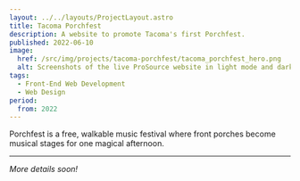 ```yaml
---
layout: ../../layouts/ProjectLayout.astro
title: Tacoma Porchfest
description: A website to promote Tacoma's first Porchfest.
published: 2022-06-10
image:
  href: /src/img/projects/tacoma-porchfest/tacoma_porchfest_hero.png
  alt: Screenshots of the live ProSource website in light mode and dark mode color schemes.
tags: 
  - Front-End Web Development
  - Web Design
period:
  from: 2022
---
```


Porchfest is a free, walkable music festival where front porches become musical stages for one magical afternoon.

***

*More details soon!*
